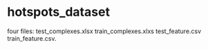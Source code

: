 # hotspots_dataset

four files: test_complexes.xlsx train_complexes.xlxs test_feature.csv train_feature.csv.
